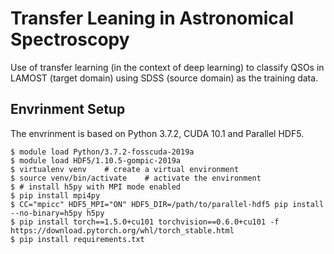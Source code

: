 # Transfer Leaning in Astronomical Spectroscopy

Use of transfer learning (in the context of deep learning) to classify QSOs in LAMOST (target domain) using SDSS (source domain) as the training data.

## Envrinment Setup

The envrinment is based on Python 3.7.2, CUDA 10.1 and Parallel HDF5.

    $ module load Python/3.7.2-fosscuda-2019a
    $ module load HDF5/1.10.5-gompic-2019a
    $ virtualenv venv    # create a virtual environment
    $ source venv/bin/activate    # activate the environment
    $ # install h5py with MPI mode enabled
    $ pip install mpi4py
    $ CC="mpicc" HDF5_MPI="ON" HDF5_DIR=/path/to/parallel-hdf5 pip install --no-binary=h5py h5py
    $ pip install torch==1.5.0+cu101 torchvision==0.6.0+cu101 -f https://download.pytorch.org/whl/torch_stable.html
    $ pip install requirements.txt
